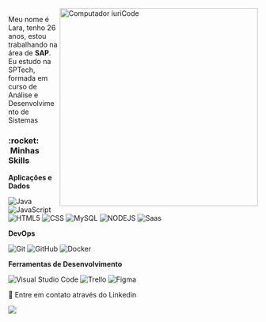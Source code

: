 <img src="https://media2.giphy.com/media/137EaR4vAOCn1S/giphy.gif?cid=ecf05e47n5403sc4tglhip5bp33njv5jotbw3cdcmbhytuqn&rid=giphy.gif&ct=g" min-width="400px" max-width="400px" width="400px" align="right" alt="Computador iuriCode">

<p align="left"> 
 Meu nome é Lara, tenho 26 anos, estou trabalhando na área de <strong>SAP</strong>.<br>
 Eu estudo na SPTech, formada em curso de Análise e Desenvolvimento de Sistemas
</p>

<h3> :rocket: &nbsp;Minhas Skills </h3>

**Aplicações e Dados**

  ![Java](https://img.shields.io/badge/Java-ED8B00?style=for-the-badge&logo=java&logoColor=white)
  ![JavaScript](https://img.shields.io/badge/JavaScript-F7DF1E?style=for-the-badge&logo=javascript&logoColor=black)
  ![HTML5](https://img.shields.io/badge/HTML-239120?style=for-the-badge&logo=html5&logoColor=white)
  ![CSS](https://img.shields.io/badge/CSS-239120?&style=for-the-badge&logo=css3&logoColor=white)
  ![MySQL](https://img.shields.io/badge/MySQL-00000F?style=for-the-badge&logo=mysql&logoColor=white)
  ![NODEJS](https://img.shields.io/badge/Node.js-43853D?style=for-the-badge&logo=node.js&logoColor=white)
  ![Saas](https://img.shields.io/badge/Sass-CC6699?style=for-the-badge&logo=sass&logoColor=white)

**DevOps**

  ![Git](https://img.shields.io/badge/Git-E34F26?style=for-the-badge&logo=git&logoColor=white)
  ![GitHub](https://img.shields.io/badge/GitHub-100000?style=for-the-badge&logo=github&logoColor=white)
  ![Docker](https://img.shields.io/badge/Docker-2496ED?style=for-the-badge&logo=docker&logoColor=white)

**Ferramentas de Desenvolvimento**

  ![Visual Studio Code](https://img.shields.io/badge/-Visual%20Studio%20Code-333333?style=flat&logo=visual-studio-code&logoColor=007ACC)
  ![Trello](https://img.shields.io/badge/-Trello-333333?style=flat&logo=trello&logoColor=007ACC)
  ![Figma](https://img.shields.io/badge/-Figma-333333?style=flat&logo=figma&logoColor=007ACC)
<br/>
<p align="left">
  💌 Entre em contato através do Linkedin
</p>
<p align="left">
  <a href="https://www.linkedin.com/in/lara-regina/" alt="Linkedin">
  <img src="https://img.shields.io/badge/LinkedIn-0077B5?style=for-the-badge&logo=linkedin&logoColor=white" /</a>
